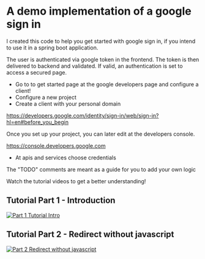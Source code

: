 # A demo implementation of a google sign in

I created this code to help you get started with google sign in,
if you intend to use it in a spring boot application.

The user is authenticated via google token in the frontend.
The token is then delivered to backend and validated. If valid, an authentication is set to access a secured page.

- Go to to get started page at the google developers page and configure a client!
- Configure a new project
- Create a client with your personal domain

https://developers.google.com/identity/sign-in/web/sign-in?hl=en#before_you_begin

Once you set up your project, you can later edit at the developers console.

https://console.developers.google.com

- At apis and services choose credentials

The "TODO" comments are meant as a guide for you to add your own logic

Watch the tutorial videos to get a better understanding!

## Tutorial Part 1 - Introduction

[![Part 1 Tutorial Intro](https://img.youtube.com/vi/89GBpMAxo28/2.jpg)](https://www.youtube.com/watch?v=89GBpMAxo28)


## Tutorial Part 2 - Redirect without javascript

[![Part 2 Redirect without javascript](https://img.youtube.com/vi/AWcSMjrR7Sk/2.jpg)](https://www.youtube.com/watch?v=AWcSMjrR7Sk)